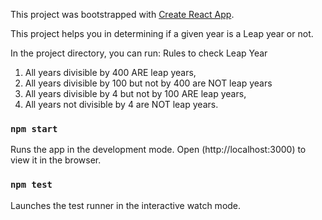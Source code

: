This project was bootstrapped with [Create React App](https://github.com/facebook/create-react-app).

This project helps you in determining if a given year is a Leap year or not.

In the project directory, you can run:
Rules to check Leap Year 
1.  All years divisible by 400 ARE leap years,
2.  All years divisible by 100 but not by 400 are NOT leap years
3.  All years divisible by 4 but not by 100 ARE leap years,
4.  All years not divisible by 4 are NOT leap years.

### `npm start`
Runs the app in the development mode.
Open (http://localhost:3000) to view it in the browser.

### `npm test`
Launches the test runner in the interactive watch mode.

